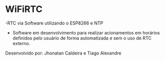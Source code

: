 # WiFiRTC
-RTC via Software utilizando o ESP8266 e NTP
* Software em desenvolvimento para realizar acionamentos em horários definidos pelo usuário de forma automatizada e sem o uso de RTC externo.

Desenvolvido por: Jhonatan Caldeira e Tiago Alexandre
